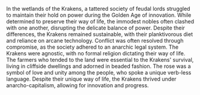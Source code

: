 In the wetlands of the Krakens, a tattered society of feudal lords struggled to maintain their hold on power during the Golden Age of innovation. While determined to preserve their way of life, the immodest nobles often clashed with one another, disrupting the delicate balance of power. Despite their differences, the Krakens remained sustainable, with their planktivorous diet and reliance on arcane technology. Conflict was often resolved through compromise, as the society adhered to an anarchic legal system. The Krakens were agnostic, with no formal religion dictating their way of life. The farmers who tended to the land were essential to the Krakens' survival, living in cliffside dwellings and adorned in beaded fashion. The rose was a symbol of love and unity among the people, who spoke a unique verb-less language. Despite their unique way of life, the Krakens thrived under anarcho-capitalism, allowing for innovation and progress.